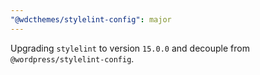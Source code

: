 ```yaml
---
"@wdcthemes/stylelint-config": major
---
```


Upgrading `stylelint` to version `15.0.0` and decouple from `@wordpress/stylelint-config`.
